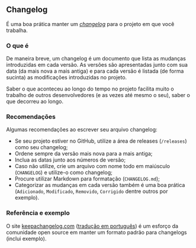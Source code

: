 ## Changelog

É uma boa prática manter um [*changelog*](http://en.wikipedia.org/wiki/Changelog) para o projeto em que você trabalha.

### O que é

De maneira breve, um changelog é um documento que lista as mudanças introduzidas em cada versão.
As versões são apresentadas junto com sua data (da mais nova a mais antiga) e para cada versão é listada (de forma sucinta) as modificações introduzidas no projeto.

Saber o que aconteceu ao longo do tempo no projeto facilita muito o trabalho de outros desenvolvedores (e as vezes até mesmo o seu), saber o que decorreu ao longo.

### Recomendações

Algumas recomendações ao escrever seu arquivo changelog:

* Se seu projeto estiver no GitHub, utilize a área de releases (`/releases`) como seu changelog;
* Ordene sempre da versão mais nova para a mais antiga;
* Inclua as datas junto aos números de versão;
* Caso não utilize, crie um arquivo com nome todo em maiúsculo (`CHANGELOG`) e utilize-o como changelog;
* Procure utilizar Markdown para formatação (`CHANGELOG.md`);
* Categorizar as mudanças em cada versão também é uma boa prática (`Adicionado`, `Modificado`, `Removido`, `Corrigido` dentre outros por exemplo).

### Referência e exemplo

O site [keepachangelog.com](http://keepachangelog.com) ([tradução em português](http://tallesl.github.io/keep-a-changelog/)) é um esforço da comunidade open source em manter um formato padrão para changelogs (inclui exemplo).

